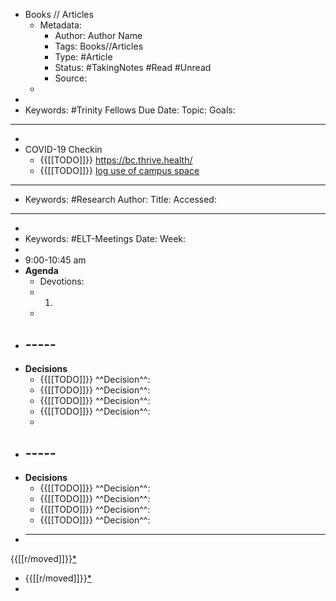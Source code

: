 - Books // Articles
    - Metadata:
        - Author: Author Name
        - Tags: Books//Articles
        - Type: #Article
        - Status: #TakingNotes #Read #Unread
        - Source:
    - 
- 
- Keywords: #Trinity Fellows
Due Date: 
Topic: 
Goals: 
- ----------------
- 
- COVID-19 Checkin
    - {{[[TODO]]}} https://bc.thrive.health/
    - {{[[TODO]]}} [log use of campus space](https://trinitywestern.teamdynamix.com/TDClient/1904/Portal/Requests/TicketRequests/NewForm?ID=1667BlHMHXs_)
- -----------------
- Keywords: #Research
Author: 
Title: 
Accessed: 
---------------------
- 
- Keywords: #ELT-Meetings
Date: 
Week: 
- 
- 9:00-10:45 am
- **Agenda**
    - Devotions:
    - 1.
    - 
- ## -----
- **Decisions**
    - {{[[TODO]]}} ^^Decision^^:  
    - {{[[TODO]]}} ^^Decision^^:  
    - {{[[TODO]]}} ^^Decision^^:  
    - {{[[TODO]]}} ^^Decision^^:  
    - 
- ## -----
- **Decisions**
    - {{[[TODO]]}} ^^Decision^^:  
    - {{[[TODO]]}} ^^Decision^^:  
    - {{[[TODO]]}} ^^Decision^^:  
    - {{[[TODO]]}} ^^Decision^^:  
- ______________
{{[[r/moved]]}}[*](((Ba6eKU1_-)))
- {{[[r/moved]]}}[*](((r7eud5XJx)))
- 
